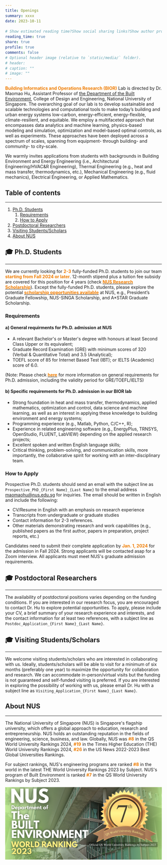 ```yaml
---
title: Openings
summary: xxxx
date: 2023-10-11

# Show estimated reading time?Show social sharing links?Show author profile?Show comments?
reading_time: true
share: true  
profile: true
comments: false
# Optional header image (relative to `static/media/` folder).
# header:  
# caption: ""  
# image: "" 
---
```

<span style="color:#EF7C00">**Building Informatics and Operations Research (BIOR)**</span> Lab is directed by Dr. Maomao Hu, Assistant Professor of [the Department of the Built Environment](https://cde.nus.edu.sg/dbe/), College of Design and Engineering, National University of Singapore. The overarching goal of our lab is to develop sustainable and scalable technologies and computational tools to make today’s building and urban energy systems low-carbon, energy-efficient, energy-flexible, climate-resilient, and equitable. We employ a multifaceted approach that encompasses data analytics and machine learning, physics-based modeling and simulation, optimization and model-based optimal controls, as well as experiments. These approaches have been deployed across a spectrum of scales, spanning from equipment- through building- and community- to city-scale.

We warmly invites applications from students with backgrounds in Building Environment and Energy Engineering (i.e., Architectural Engineering/HVAC&R Engineering),  Thermal Engineering (e.g., heat and mass transfer, thermodynamics, etc.), Mechanical Engineering (e.g., fluid mechanics), Electrical Engineering, or Applied Mathematics.

## **Table of contents**
---
1. [Ph.D. Students](#phd)
    1. [Requirements](#phd_requirements)
    2. [How to Apply](#how_to_apply)
2. [Postdoctoral Researchers](#postdoc)
3. [Visiting Students/Scholars](#visiting)
4. [About NUS](#about)

## 🎓 **Ph.D. Students** <a name="phd"></a>
---
We are currently looking for <span style="color:#EF7C00">**2-3**</span> fully-funded Ph.D. students to join our team <span style="color:#EF7C00">**starting from Fall 2024 or later**</span>. 12-month stipend plus a tuition fee subsidy are covered for this position for 4 years (check [<span style="color:#EF7C00">**NUS Research Scholarship**</span>](https://nusgs.nus.edu.sg/scholarships-list/)). Except the fully-funded Ph.D. students, please explore the potential [<span style="color:#EF7C00">**scholarship opportunities available**</span>](https://nusgs.nus.edu.sg/scholarships-list/) at NUS, e.g., President’s Graduate Fellowship, NUS-SINGA Scholarship, and A*STAR Graduate Scholarship.

### Requirements <a name="phd_requirements"></a>
#### a) General requirments for Ph.D. admission at NUS
* A relevant Bachelor's or Master's degree with honours at least Second Class Upper or its equivalent;
* Graduate Record Examination (GRE) with minimum scores of 320 (Verbal & Quantitative Total) and 3.5 (Analytical);
* TOEFL score of 85 for Internet Based Test (IBT); or IELTS (Academic) score of 6.0.

(Note: Please check [<span style="color:#EF7C00">**here**</span>](https://cde.nus.edu.sg/graduate/graduate-programmes-by-research/admission-requirement-2/) for more information on general requirements for Ph.D. admission, including the validity period for GRE/TOEFL/IELTS)

#### b) Specific requirements for Ph.D. admission in our BIOR lab
* Strong foundation in heat and mass transfer, thermodynamics, applied mathematics, optimization and control, data science and machine learning, as well as an interest in applying these knowledge to building environment and energy systems;
* Programming experience (e.g., Matlab, Python, C/C++, R);
* Experience in related engineering software (e.g., EnergyPlus, TRNSYS, OpenStudio, FLUENT, LabVIEW) depending on the applied research projects;
* Excellent spoken and written English language skills;
* Critical thinking, problem-solving, and communication skills, more importantly, the collaborative spirit for working with an inter-disciplinary team.

### How to Apply  <a name="how_to_apply"></a>
Prospective Ph.D. students should send an email with the subject line as `Prospective_PhD_{First Name}_{Last Name}` to the email address <span style="color:#EF7C00">maomaohu@nus.edu.sg</span> for inquiries. The email should be written in English and include the following:
* CV/Resume in English with an emphasis on research experience
* Transcripts from undergraduate or graduate studies
* Contact information for 2-3 references.
* Other materials demonstrating research and work capabilities (e.g., published papers as the first author, papers in preparation, project reports, etc.)

Candidates need to submit their complete application by <span style="color:#EF7C00">**Jan. 1, 2024**</span> for the admission in Fall 2024. Strong applicants will be contacted asap for a Zoom interview. All applicants must meet NUS's graduate admission requirements. 

## 🎓 **Postdoctoral Researchers**  <a name="postdoc"></a>
---
The availability of postdoctoral positions varies depending on the funding conditions. If you are interested in our research focus, you are encouraged to contact Dr. Hu to explore potential opportunities. To apply, please include your CV, a brief summary of your research experience and interests, and the contact information for at least two references, with a subject line as `Postdoc_Application_{First Name}_{Last Name}`.

## 🎓 **Visiting Students/Scholars**   <a name="visiting"></a>
---
We welcome visiting students/scholars who are interested in collaborating with us. Ideally, students/scholars will be able to visit for a minimum of six months (preferably one year) to maximize the opportunity for collaboration and research. We can accommodate in-person/virtual visits but the funding is not guaranteed and self-funded visiting is preferred. If you are interested in exploring the possibility of working with us, please email Dr. Hu with a subject line as `Visiting_Application_{First Name}_{Last Name}`.

## **About NUS** <a name="about"></a>
---
The National University of Singapore (NUS) is Singapore's flagship university, which offers a global approach to education, research and entrepreneurship. NUS holds an outstanding reputation in the fields of engineering, science, business, and law. Globally, NUS was <span style="color:#EF7C00">**#8**</span> in the QS World University Rankings 2024, <span style="color:#EF7C00">**#19**</span> in the Times Higher Education (THE) World University Rankings 2024, <span style="color:#EF7C00">**#26**</span> in the US News 2022-2023 Best Global Universities Rankings. 

For subject rankings, NUS's engineering programs are ranked <span style="color:#EF7C00">**#8**</span> in the world in the latest THE World University Rankings 2023 by Subject. NUS's program of Built Environment is ranked <span style="color:#EF7C00">**#7**</span> in the QS World University Rankings by Subject 2023.

![NUS built environment](nus_built_environment.png)

